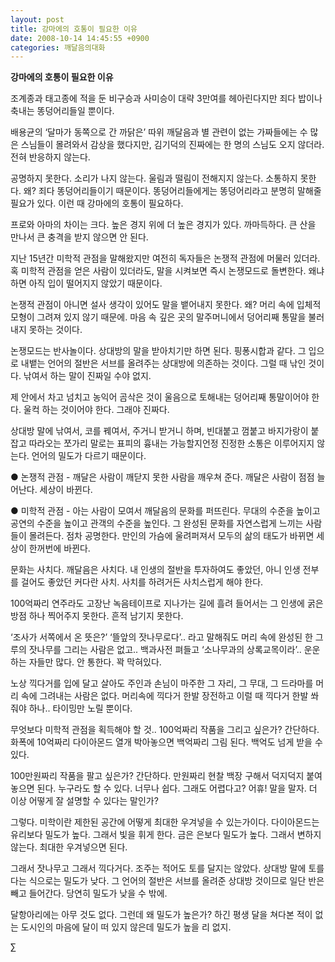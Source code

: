 ```yaml
---
layout: post
title: 강마에의 호통이 필요한 이유
date: 2008-10-14 14:45:55 +0900
categories: 깨달음의대화
---
```

**강마에의 호통이 필요한 이유**

조계종과 태고종에 적을 둔 비구승과 사미승이 대략 3만여를 헤아린다지만 죄다 밥이나 축내는 똥덩어리들일 뿐이다. 

배용균의 ‘달마가 동쪽으로 간 까닭은’ 따위 깨달음과 별 관련이 없는 가짜들에는 수 많은 스님들이 몰려와서 감상을 했다지만, 김기덕의 진짜에는 한 명의 스님도 오지 않더라. 전혀 반응하지 않는다. 

공명하지 못한다. 소리가 나지 않는다. 울림과 떨림이 전해지지 않는다. 소통하지 못한다. 왜? 죄다 똥덩어리들이기 때문이다. 똥덩어리들에게는 똥덩어리라고 분명히 말해줄 필요가 있다. 이런 때 강마에의 호통이 필요하다. 

프로와 아마의 차이는 크다. 높은 경지 위에 더 높은 경지가 있다. 까마득하다. 큰 산을 만나서 큰 충격을 받지 않으면 안 된다. 

지난 15년간 미학적 관점을 말해왔지만 여전히 독자들은 논쟁적 관점에 머물러 있더라. 혹 미학적 관점을 얻은 사람이 있더라도, 말을 시켜보면 즉시 논쟁모드로 돌변한다. 왜냐하면 아직 입이 떨어지지 않았기 때문이다. 

논쟁적 관점이 아니면 설사 생각이 있어도 말을 뱉어내지 못한다. 왜? 머리 속에 입체적 모형이 그려져 있지 않기 때문에. 마음 속 깊은 곳의 말주머니에서 덩어리째 통말을 불러내지 못하는 것이다. 

논쟁모드는 반사놀이다. 상대방의 말을 받아치기만 하면 된다. 핑퐁시합과 같다. 그 입으로 내뱉는 언어의 절반은 서브를 올려주는 상대방에 의존하는 것이다. 그럴 때 낚인 것이다. 낚여서 하는 말이 진짜일 수야 없지. 

제 안에서 차고 넘치고 농익어 곰삭은 것이 울음으로 토해내는 덩어리째 통말이어야 한다. 울컥 하는 것이어야 한다. 그래야 진짜다. 

상대방 말에 낚여서, 코를 꿰여서, 주거니 받거니 하며, 빈대붙고 껌붙고 바지가랑이 붙잡고 따라오는 쪼가리 말로는 표피의 흉내는 가능할지언정 진정한 소통은 이루어지지 않는다. 언어의 밀도가 다르기 때문이다. 

● 논쟁적 관점 - 깨달은 사람이 깨닫지 못한 사람을 깨우쳐 준다. 깨달은 사람이 점점 늘어난다. 세상이 바뀐다.

● 미학적 관점 - 아는 사람이 모여서 깨달음의 문화를 퍼뜨린다. 무대의 수준을 높이고 공연의 수준을 높이고 관객의 수준을 높인다. 그 완성된 문화를 자연스럽게 느끼는 사람들이 몰려든다. 점차 공명한다. 만인의 가슴에 울려퍼져서 모두의 삶의 태도가 바뀌면 세상이 한꺼번에 바뀐다. 

문화는 사치다. 깨달음은 사치다. 내 인생의 절반을 투자하여도 좋았던, 아니 인생 전부를 걸어도 좋았던 커다란 사치. 사치를 하려거든 사치스럽게 해야 한다.

100억짜리 연주라도 고장난 녹음테이프로 지나가는 길에 흘려 들어서는 그 인생에 굵은 방점 하나 찍어주지 못한다. 흔적 남기지 못한다. 

‘조사가 서쪽에서 온 뜻은?’ ‘뜰앞의 잣나무로다’.. 라고 말해줘도 머리 속에 완성된 한 그루의 잣나무를 그리는 사람은 없고.. 백과사전 펴들고 ‘소나무과의 상록교목이라’.. 운운하는 자들만 많다. 안 통한다. 꽉 막혀있다. 

노상 끽다거를 입에 달고 살아도 주인과 손님이 마주한 그 자리, 그 무대, 그 드라마를 머리 속에 그려내는 사람은 없다. 머리속에 끽다거 한발 장전하고 이럴 때 끽다거 한발 쏴줘야 하나.. 타이밍만 노릴 뿐이다. 

무엇보다 미학적 관점을 획득해야 할 것.. 100억짜리 작품을 그리고 싶은가? 간단하다. 화폭에 10억짜리 다이아몬드 열개 박아놓으면 백억짜리 그림 된다. 백억도 넘게 받을 수 있다. 

100만원짜리 작품을 팔고 싶은가? 간단하다. 만원짜리 현찰 백장 구해서 덕지덕지 붙여놓으면 된다. 누구라도 할 수 있다. 너무나 쉽다. 그래도 어렵다고? 어휴! 말을 말자. 더 이상 어떻게 잘 설명할 수 있다는 말인가?

그렇다. 미학이란 제한된 공간에 어떻게 최대한 우겨넣을 수 있는가이다. 다이아몬드는 유리보다 밀도가 높다. 그래서 빛을 휘게 한다. 금은 은보다 밀도가 높다. 그래서 변하지 않는다. 최대한 우겨넣으면 된다. 

그래서 잣나무고 그래서 끽다거다. 조주는 적어도 토를 달지는 않았다. 상대방 말에 토를 다는 식으로는 밀도가 낮다. 그 언어의 절반은 서브를 올려준 상대방 것이므로 일단 반은 빼고 들어간다. 당연히 밀도가 낮을 수 밖에.

달항아리에는 아무 것도 없다. 그런데 왜 밀도가 높은가? 하긴 평생 달을 쳐다본 적이 없는 도시인의 마음에 달이 떠 있지 않은데 밀도가 높을 리 없지.





∑